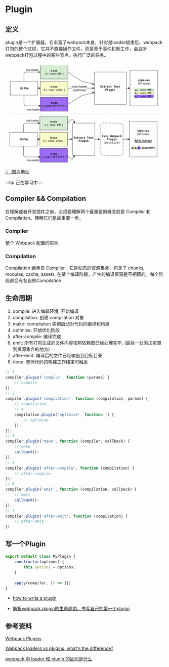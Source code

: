 # Plugin

## 定义

plugin是一个扩展器，它丰富了webpack本身，针对是loader结束后，webpack打包的整个过程，它并不直接操作文件，而是基于事件机制工作，会监听webpack打包过程中的某些节点，执行广泛的任务。

![plugin-run](./images/plugin-run.png)
[👆🏻图片地址](https://github.com/zoobestik/csso-webpack-plugin)

:::tip
正在学习中
:::

## Compiler && Compilation

在理解或者开发插件之前，必须要理解两个最重要的概念就是 Compiler 和 Compilation。理解它们是最重要一步。

### Compiler

整个 Webpack 配置的实例

### Compilation

Compilation 继承自 Compiler，它是动态的资源集合，包含了 chunks, modules, cache, assets, 在某个编译阶段，产生的编译资源是不相同的。每个阶段都会有各自的Compilation

## 生命周期

1. compile: 进入编辑环境, 开始编译
2. compilation: 创建 compilation 对象
3. make: compilation 实例启动对代码的编译和构建
4. optimize: 开始优化阶段
5. after-compile: 编译完成
6. emit: 所有打包生成的文件内容按照依赖图已经处理完毕, (最后一处添加资源到资源集合的地方)
7. after-emit: 编译后的文件已经输出到目标目录
8. done: 整体代码的构建工作结束时触发

```js
// 1
compiler.plugin('compile', function (params) {
    // compile
});
// 2
compiler.plugin('compilation', function (compilation, params) {
    // compilation
    // 4
    compilation.plugin('optimize', function () {
        // optimize
    });
});
// 3
compiler.plugin('make', function (compiler, callback) {
    // make
    callback();
});
// 5
compiler.plugin('after-compile', function (compilation) {
    // after-compile
});
// 6
compiler.plugin('emit', function (compilation, callback) {
    // emit
    callback();
});
// 7
compiler.plugin('after-emit', function (compilation) {
    // after-emit
})
```

## 写一个Plugin

```js
export default class MyPlugin {
    constructor(options) {
        this.options = options;
    }

    apply(compiler, () => {})
}
```

- [how to write a plugin](https://github.com/webpack/docs/wiki/how-to-write-a-plugin)

- [解析webpack plugin的生命周期，书写自己的第一个plugin](https://beacelee.com/2018-01-18-%E8%A7%A3%E6%9E%90webpack%20plugin%E7%9A%84%E7%94%9F%E5%91%BD%E5%91%A8%E6%9C%9F%EF%BC%8C%E4%B9%A6%E5%86%99%E8%87%AA%E5%B7%B1%E7%9A%84%E7%AC%AC%E4%B8%80%E4%B8%AAplugin/)

## 参考资料

[Webpack Plugins](https://webpack.js.org/concepts/plugins/)

[Webpack loaders vs plugins; what's the difference?](https://stackoverflow.com/questions/37452402/webpack-loaders-vs-plugins-whats-the-difference/46176755#46176755)

[webpack 中 loader 和 plugin 的区别是什么 ](https://github.com/Advanced-Frontend/Daily-Interview-Question/issues/308)